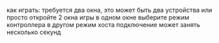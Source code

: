 как играть: 
 требуется два окна, это может быть два устройства или просто откройте 2 окна игры
 в одном окне выберите режим контроллера в другом режим хоста
 подключение может занять несколько секунд 
